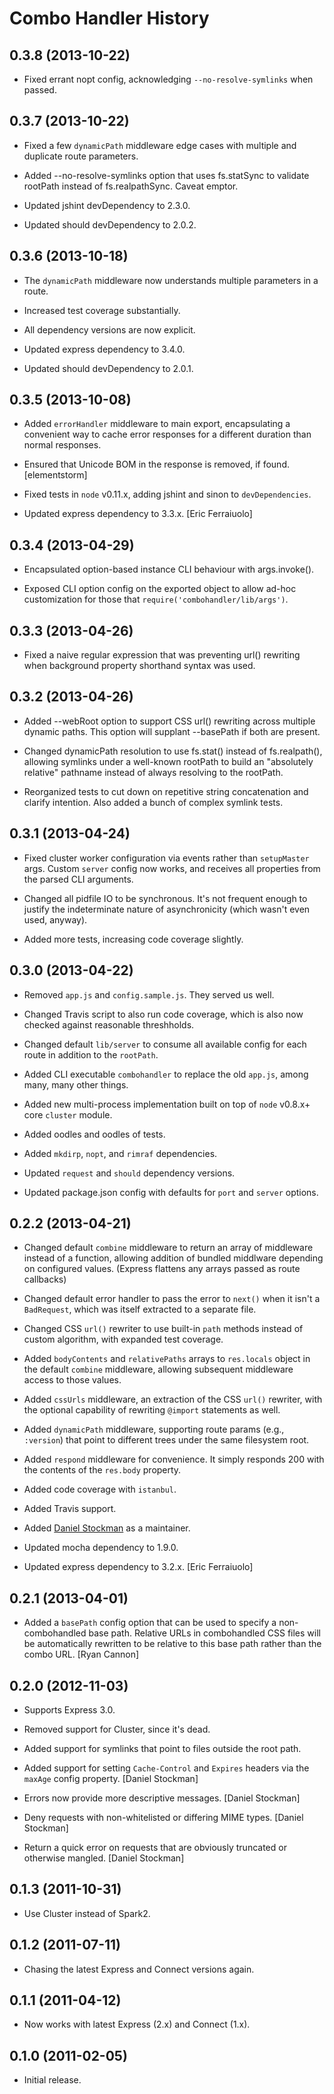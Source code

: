 Combo Handler History
=====================

0.3.8 (2013-10-22)
------------------

* Fixed errant nopt config, acknowledging `--no-resolve-symlinks` when passed.

0.3.7 (2013-10-22)
------------------

* Fixed a few `dynamicPath` middleware edge cases with multiple and duplicate
  route parameters.

* Added --no-resolve-symlinks option that uses fs.statSync to validate rootPath
  instead of fs.realpathSync. Caveat emptor.

* Updated jshint devDependency to 2.3.0.

* Updated should devDependency to 2.0.2.

0.3.6 (2013-10-18)
------------------

* The `dynamicPath` middleware now understands multiple parameters in a route.

* Increased test coverage substantially.

* All dependency versions are now explicit.

* Updated express dependency to 3.4.0.

* Updated should devDependency to 2.0.1.

0.3.5 (2013-10-08)
------------------

* Added `errorHandler` middleware to main export, encapsulating a convenient
  way to cache error responses for a different duration than normal responses.

* Ensured that Unicode BOM in the response is removed, if found.
  [elementstorm]

* Fixed tests in `node` v0.11.x,  adding jshint and sinon to `devDependencies`.

* Updated express dependency to 3.3.x. [Eric Ferraiuolo]

0.3.4 (2013-04-29)
------------------

* Encapsulated option-based instance CLI behaviour with args.invoke().

* Exposed CLI option config on the exported object to allow ad-hoc
  customization for those that `require('combohandler/lib/args')`.

0.3.3 (2013-04-26)
------------------

* Fixed a naive regular expression that was preventing url() rewriting when
  background property shorthand syntax was used.

0.3.2 (2013-04-26)
------------------

* Added --webRoot option to support CSS url() rewriting across multiple
  dynamic paths. This option will supplant --basePath if both are present.

* Changed dynamicPath resolution to use fs.stat() instead of fs.realpath(),
  allowing symlinks under a well-known rootPath to build an "absolutely
  relative" pathname instead of always resolving to the rootPath.

* Reorganized tests to cut down on repetitive string concatenation and
  clarify intention. Also added a bunch of complex symlink tests.

0.3.1 (2013-04-24)
------------------

* Fixed cluster worker configuration via events rather than `setupMaster`
  args. Custom `server` config now works, and receives all properties from
  the parsed CLI arguments.

* Changed all pidfile IO to be synchronous. It's not frequent enough to justify
  the indeterminate nature of asynchronicity (which wasn't even used, anyway).

* Added more tests, increasing code coverage slightly.

0.3.0 (2013-04-22)
------------------

* Removed `app.js` and `config.sample.js`. They served us well.

* Changed Travis script to also run code coverage, which is also now checked
  against reasonable threshholds.

* Changed default `lib/server` to consume all available config for each route
  in addition to the `rootPath`.

* Added CLI executable `combohandler` to replace the old `app.js`, among many,
  many other things.

* Added new multi-process implementation built on top of `node` v0.8.x+ core
  `cluster` module.

* Added oodles and oodles of tests.

* Added `mkdirp`, `nopt`, and `rimraf` dependencies.

* Updated `request` and `should` dependency versions.

* Updated package.json config with defaults for `port` and `server` options.

0.2.2 (2013-04-21)
------------------

* Changed default `combine` middleware to return an array of middleware instead
  of a function, allowing addition of bundled middlware depending on configured
  values. (Express flattens any arrays passed as route callbacks)

* Changed default error handler to pass the error to `next()` when it isn't a
  `BadRequest`, which was itself extracted to a separate file.

* Changed CSS `url()` rewriter to use built-in `path` methods instead of custom
  algorithm, with expanded test coverage.

* Added `bodyContents` and `relativePaths` arrays to `res.locals` object in the
  default `combine` middleware, allowing subsequent middleware access to those
  values.

* Added `cssUrls` middleware, an extraction of the CSS `url()` rewriter, with
  the optional capability of rewriting `@import` statements as well.

* Added `dynamicPath` middleware, supporting route params (e.g., `:version`)
  that point to different trees under the same filesystem root.

* Added `respond` middleware for convenience. It simply responds 200 with the
  contents of the `res.body` property.

* Added code coverage with `istanbul`.

* Added Travis support.

* Added [Daniel Stockman](https://github.com/evocateur) as a maintainer.

* Updated mocha dependency to 1.9.0.

* Updated express dependency to 3.2.x. [Eric Ferraiuolo]

0.2.1 (2013-04-01)
------------------

* Added a `basePath` config option that can be used to specify a
  non-combohandled base path. Relative URLs in combohandled CSS files will
  be automatically rewritten to be relative to this base path rather than the
  combo URL. [Ryan Cannon]


0.2.0 (2012-11-03)
------------------

* Supports Express 3.0.

* Removed support for Cluster, since it's dead.

* Added support for symlinks that point to files outside the root path.

* Added support for setting `Cache-Control` and `Expires` headers via the
  `maxAge` config property. [Daniel Stockman]

* Errors now provide more descriptive messages. [Daniel Stockman]

* Deny requests with non-whitelisted or differing MIME types. [Daniel Stockman]

* Return a quick error on requests that are obviously truncated or otherwise
  mangled. [Daniel Stockman]


0.1.3 (2011-10-31)
------------------

* Use Cluster instead of Spark2.


0.1.2 (2011-07-11)
------------------

* Chasing the latest Express and Connect versions again.


0.1.1 (2011-04-12)
------------------

* Now works with latest Express (2.x) and Connect (1.x).


0.1.0 (2011-02-05)
------------------

* Initial release.
